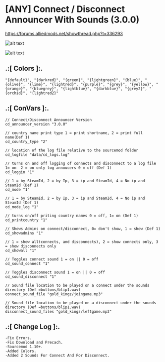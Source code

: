 # [ANY] Connect / Disconnect Announcer With Sounds (3.0.0)
https://forums.alliedmods.net/showthread.php?t=336293

![alt text](https://github.com/oqyh/Connect-Announcer-With-Sounds/blob/main/images/connect.png?raw=true)

![alt text](https://github.com/oqyh/Connect-Announcer-With-Sounds/blob/main/images/disconnect.png?raw=true)


## .:[ Colors ]:.
```
"{default}", "{darkred}", "{green}", "{lightgreen}", "{blue}", "{olive}", "{lime}", "{lightred}", "{purple}", "{grey}", "{yellow}", "{orange}", "{bluegrey}", "{lightblue}", "{darkblue}", "{grey2}", "{orchid}", "{lightred2}"
```


## .:[ ConVars ]:.
```
// Connect/Disconnect Announcer Version
cd_announcer_version "3.0.0"

// country name print type 1 = print shortname, 2 = print full name(Def 1)
cd_country_type "2"

// location of the log file relative to the sourcemod folder
cd_logfile "data/cd_logs.log"

// turns on and off logging of connects and disconnect to a log file 1= on  2 = on only log annoucers 0 = off (Def 1)
cd_loggin "1"

// 1 = by SteamId, 2 = by Ip, 3 = ip and SteamId, 4 = No ip and SteamId (Def 1)
cd_mode "1"

// 1 = by SteamId, 2 = by Ip, 3 = ip and SteamId, 4 = No ip and SteamId (Def 1)
cd_mode_log "1"

// turns on/off priting country names 0 = off, 1= on (Def 1)
cd_printcountry "1"

// Shows Admins on connect/disconnect, 0= don't show, 1 = show (Def 1)
cd_showadmins "1"

// 1 = show all(connects, and disconnects), 2 = show connects only, 3 = show disconnects only
cd_showall "1"

// Toggles connect sound 1 = on || 0 = off
cd_sound_connect "1"

// Toggles disconnect sound 1 = on || 0 = off
cd_sound_disconnect "1"

// Sound file location to be played on a connect under the sounds directory (Def =buttons/blip1.wav)
connect_sound_file "gold_kingz/joingame.mp3"

// Sound file location to be played on a disconnect under the sounds directory (Def =buttons/blip1.wav)
disconnect_sound_files "gold_kingz/leftgame.mp3"
```


## .:[ Change Log ]:.
```
-Fix Errors.
-Fix Download and Precach.
-Sourcemod 1.10+.
-Added Colors.
-Added 2 Sounds For Connect And For Disconnect.
```
